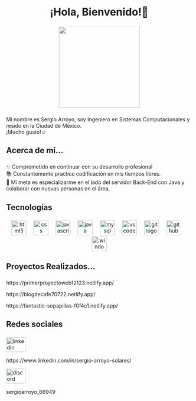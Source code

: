 <h1 align="center">¡Hola, Bienvenido!👋</h1>

###

<div align="center">
  <img height="219" src="https://img.freepik.com/vector-premium/escritorio-programador_1302-14802.jpg"  />
</div>

###

<p align="left">Mi nombre es Sergio Arroyo, soy Ingeniero en Sistemas Computacionales y resido en la Ciudad de México. <br>¡Mucho gusto!☺️</p>

###

<h2 align="left">Acerca de mí...</h2>

###

<p align="left">✨ Comprometido en continuar con su desarrollo profesional<br>📚 Constantemente practico codificación en mis tiempos libres.<br>🎯 Mi meta es especializarme en el lado del servidor Back-End con Java y colaborar con nuevas personas en el área.</p>

###

<h2 align="left">Tecnologías</h2>

###

<div align="center">
  <img src="https://cdn.jsdelivr.net/gh/devicons/devicon/icons/html5/html5-original.svg" height="40" alt="html5 logo"  />
  <img width="12" />
  <img src="https://cdn.jsdelivr.net/gh/devicons/devicon/icons/css3/css3-original.svg" height="40" alt="css logo"  />
  <img width="12" />
  <img src="https://cdn.jsdelivr.net/gh/devicons/devicon/icons/javascript/javascript-original.svg" height="40" alt="javascript logo"  />
  <img width="12" />
  <img src="https://cdn.jsdelivr.net/gh/devicons/devicon/icons/java/java-original.svg" height="40" alt="java logo"  />
  <img width="12" />
  <img src="https://cdn.jsdelivr.net/gh/devicons/devicon/icons/mysql/mysql-original.svg" height="40" alt="mysql logo"  />
  <img width="12" />
  <img src="https://cdn.jsdelivr.net/gh/devicons/devicon/icons/vscode/vscode-original.svg" height="40" alt="vscode logo"  />
  <img width="12" />
  <img src="https://cdn.jsdelivr.net/gh/devicons/devicon/icons/git/git-original.svg" height="40" alt="git logo"  />
  <img width="12" />
  <img src="https://cdn.jsdelivr.net/gh/devicons/devicon/icons/github/github-original.svg" height="40" alt="github logo"  />
  <img width="12" />
  <img src="https://cdn.jsdelivr.net/gh/devicons/devicon/icons/windows8/windows8-original.svg" height="40" alt="windows8 logo"  />
</div>


###

<h2>Proyectos Realizados...</h2>

###

<div>
  <p>https://primerproyectoweb12123.netlify.app/</p>
  <p>https://blogdecafe70722.netlify.app/</p>
  <p>https://fantastic-sopapillas-f0f4c1.netlify.app/</p>

</div>

###

<h2 align="left">Redes sociales</h2>

###

<div align="left">
  <img src="https://raw.githubusercontent.com/maurodesouza/profile-readme-generator/master/src/assets/icons/social/linkedin/default.svg" width="52" height="40" alt="linkedin logo"  />
  <p>https://www.linkedin.com/in/sergio-arroyo-solares/</p>
  <img src="https://raw.githubusercontent.com/maurodesouza/profile-readme-generator/master/src/assets/icons/social/discord/default.svg" width="52" height="40" alt="discord logo"  />
  <p>sergioarroyo_66949</p>
  
</div>

###
